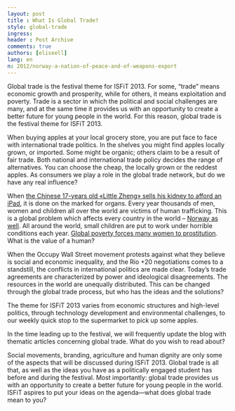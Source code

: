 ```yaml
---
layout: post
title : What Is Global Trade?
style: global-trade
ingress: 
header : Post Archive
comments: true
authors: [eliseell]
lang: en
n: 2012/norway-a-nation-of-peace-and-of-weapons-export
---
```




Global trade is the festival theme for ISFiT 2013. For some, “trade” means economic growth and prosperity, while for others, it means exploitation and poverty. Trade is a sector in which the political and social challenges are many, and at the same time it provides us with an opportunity to create a better future for young people in the world. For this reason, global trade is the festival theme for ISFiT 2013.


When buying apples at your local grocery store, you are put face to face with international trade politics. In the shelves you might find apples locally grown, or imported. Some might be organic; others claim to be a result of fair trade. Both national and international trade policy decides the range of alternatives. You can choose the cheap, the locally grown or the reddest apples. As consumers we play a role in the global trade network, but do we have any real influence?


When [the Chinese 17-years old «Little Zheng» sells his kidney to afford an iPad][1], it is done on the marked for organs. Every year thousands of men, women and children all over the world are victims of human trafficking. This is a global problem which affects every country in the world – [Norway as well][2]. All around the world, small children are put to work under horrible conditions each year. [Global poverty forces many women to prostitution][3]. What is the value of a human?


When the Occupy Wall Street movement protests against what they believe is social and economic inequality, and the Rio +20 negotiations comes to a standstill, the conflicts in international politics are made clear. Today’s trade agreements are characterized by power and ideological disagreements. The resources in the world are unequally distributed. This can be changed through the global trade process, but who has the ideas and the solutions?


The theme for ISFiT 2013 varies from economic structures and high-level politics, through technology development and environmental challenges, to our weekly quick stop to the supermarket to pick up some apples.


In the time leading up to the festival, we will frequently update the blog with thematic articles concerning global trade. What do you wish to read about?


Social movements, branding, agriculture and human dignity are only some of the aspects that will be discussed during ISFiT 2013. Global trade is all that, as well as the ideas you have as a politically engaged student has before and during the festival. Most importantly: global trade provides us with an opportunity to create a better future for young people in the world. ISFiT aspires to put your ideas on the agenda—what does global trade mean to you?

[1]: <http://www.nrk.no/nyheter/1.7659228> "Kinesisk tenåring solgte sin egen nyre for en iPad - Nyheter - NRK Nyheter"
[2]: <http://www.unodc.org/unodc/en/human-trafficking/what-is-human-trafficking.html> "What is Human Trafficing?"
[3]: <http://prosentret.no/selgeren/> "Selgeren | Pro Senteret"